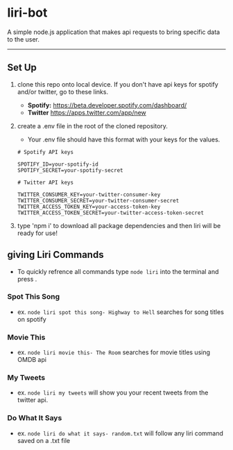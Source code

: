 # liri-bot
A simple node.js application that makes api requests to bring specific data to the user.
***
## Set Up
1. clone this repo onto local device. If you don't have api keys for spotify and/or twitter, go to these links.
    - **Spotify:** https://beta.developer.spotify.com/dashboard/
    - **Twitter** https://apps.twitter.com/app/new

2. create a .env file in the root of the cloned repository.
    - Your .env file should have this format with your keys for the values.

    ```
    # Spotify API keys

    SPOTIFY_ID=your-spotify-id
    SPOTIFY_SECRET=your-spotify-secret

    # Twitter API keys

    TWITTER_CONSUMER_KEY=your-twitter-consumer-key
    TWITTER_CONSUMER_SECRET=your-twitter-consumer-secret
    TWITTER_ACCESS_TOKEN_KEY=your-access-token-key
    TWITTER_ACCESS_TOKEN_SECRET=your-twitter-access-token-secret

    ```
3. type 'npm i' to download all package dependencies and then liri will be ready for use!

## giving Liri Commands

- To quickly refrence all commands type `node liri` into the terminal and press <ENTER>.

### Spot This Song
- ex. `node liri spot this song- Highway to Hell` searches for song titles on spotify

### Movie This
- ex. `node liri movie this- The Room` searches for movie titles using OMDB api

### My Tweets
- ex. `node liri my tweets` will show you your recent tweets from the twitter api.

### Do What It Says
- ex. `node liri do what it says- random.txt` will follow any liri command saved on a .txt file